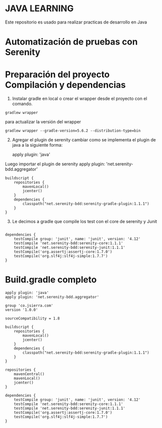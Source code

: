 # JAVA LEARNING
Este repositorio es usado para realizar practicas de desarrollo en Java
# Automatización de pruebas con Serenity

# Preparación del proyecto Compilación y dependencias

1. Instalar gradle en local o crear el wrapper desde el proyecto con el comando.
  ```
  gradlew wrapper
  ```

 para actualizar la versión del wrapper

  ```
 gradlew wrapper --gradle-version=5.6.2 --distribution-type=bin
```

2. Agregar el plugin de serenity
cambiar como se implementa el plugin de java a la siguiente forma:

    apply plugin: 'java'

Luego importar el plugin de serenity
apply plugin: 'net.serenity-bdd.aggregator'
```
buildscript {
    repositories {
        mavenLocal()
        jcenter()
    }
    dependencies {
        classpath("net.serenity-bdd:serenity-gradle-plugin:1.1.1")
    }
}
```

3. Le decimos a gradle que compile los test con el core de serenity y Junit
```

dependencies {
    testCompile group: 'junit', name: 'junit', version: '4.12'
    testCompile 'net.serenity-bdd:serenity-core:1.1.1'
    testCompile 'net.serenity-bdd:serenity-junit:1.1.1'
    testCompile('org.assertj:assertj-core:1.7.0')
    testCompile('org.slf4j:slf4j-simple:1.7.7')
}
```

# Build.gradle completo
```
apply plugin: 'java'
apply plugin: 'net.serenity-bdd.aggregator'

group 'co.jsierra.com'
version '1.0.0'

sourceCompatibility = 1.8

buildscript {
    repositories {
        mavenLocal()
        jcenter()
    }
    dependencies {
        classpath("net.serenity-bdd:serenity-gradle-plugin:1.1.1")
    }
}

repositories {
    mavenCentral()
    mavenLocal()
    jcenter()
}

dependencies {
    testCompile group: 'junit', name: 'junit', version: '4.12'
    testCompile 'net.serenity-bdd:serenity-core:1.1.1'
    testCompile 'net.serenity-bdd:serenity-junit:1.1.1'
    testCompile('org.assertj:assertj-core:1.7.0')
    testCompile('org.slf4j:slf4j-simple:1.7.7')
}

```